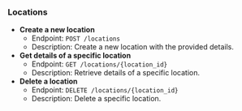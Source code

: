 ### Locations

- **Create a new location**
  - Endpoint: `POST /locations`
  - Description: Create a new location with the provided details.
- **Get details of a specific location**
  - Endpoint: `GET /locations/{location_id}`
  - Description: Retrieve details of a specific location.
- **Delete a location**
  - Endpoint: `DELETE /locations/{location_id}`
  - Description: Delete a specific location.
